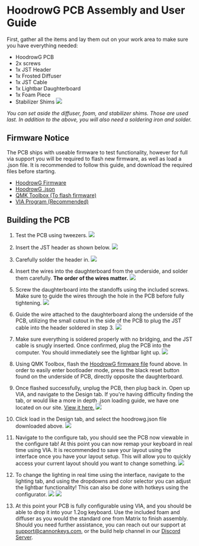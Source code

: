 # HoodrowG PCB Assembly and User Guide
First, gather all the items and lay them out on your work area to make sure you have everything needed:

 - HoodrowG PCB
 - 2x screws
 - 1x JST Header
 - 1x Frosted Diffuser
 - 1x JST Cable
 - 1x Lightbar Daughterboard
 - 1x Foam Piece
 - Stabilizer Shims
![](..images/hoodrowg/01-bom.jpg)

*You can set aside the diffuser, foam, and stabilizer shims. Those are used last. In addition to the above, you will also need a soldering iron and solder.*

## Firmware Notice
The PCB ships with useable firmware to test functionality, however for full via support you will be required to flash new firmware, as well as load a .json file. It is recommended to follow this guide, and download the required files before starting.

 - [HoodrowG Firmware](assets/cannonkeys_hoodrowg_via.hex)
 - [HoodrowG .json](assets/hoodrowg.json)
 - [QMK Toolbox (To flash firmware)](https://github.com/qmk/qmk_toolbox/releases)
 - [VIA Program (Recommended)](https://github.com/the-via/releases/releases/tag/v1.3.1)

## Building the PCB

 1. Test the PCB using tweezers.
 ![](images/hoodrowg/02-test.jpg)

2. Insert the JST header as shown below.
![](images/hoodrowg/03-jst-insert.jpg)

3. Carefully solder the header in.
![](images/hoodrowg/04-jst-solder.jpg)

4. Insert the wires into the daughterboard from the underside, and solder them carefully. **The order of the wires matter.**
![](images/hoodrowg/05-wire-solder.jpg)

5. Screw the daughterboard into the standoffs using the included screws. Make sure to guide the wires through the hole in the PCB before fully tightening.
![](images/hoodrowg/06-screw-in.jpg)

6. Guide the wire attached to the daughterboard along the underside of the PCB, utilizing the small cutout in the side of the PCB to plug the JST cable into the header soldered in step 3.
![](images/hoodrowg/07-plug-jst.jpg)

7. Make sure everything is soldered properly with no bridging, and the JST cable is snugly inserted. Once confirmed, plug the PCB into the computer. You should immediately see the lightbar light up.
![](images/hoodrowg/08-connect-to-pc.jpg) 

 8. Using QMK Toolbox, flash the [HoodrowG firmware file](assets/cannonkeys_hoodrowg_via.hex) found above. In order to easily enter bootloader mode, press the black reset button found on the underside of PCB, directly opposite the daughterboard.

8. Once flashed successfully, unplug the PCB, then plug back in. Open up VIA, and navigate to the Design tab. If you're having difficulty finding the tab, or would like a more in depth .json loading guide, we have one located on our site. [View it here.](https://docs.cannonkeys.com/via-json-loading/)
![](images/hoodrowg/09-open-via.jpg)

9. Click load in the Design tab, and select the hoodrowg.json file downloaded above.
![](images/hoodrowg/10-load-json.jpg)

10. Navigate to the configure tab, you should see the PCB now viewable in the configure tab! At this point you can now remap your keyboard in real time using VIA. It is recommended to save your layout using the interface once you have your layout setup. This will allow you to quickly access your current layout should you want to change something.
![](images/hoodrowg/11-configure.jpg)

11. To change the lighting in real time using the interface, navigate to the lighting tab, and using the dropdowns and color selector you can adjust the lightbar functionality! This can also be done with hotkeys using the configurator. 
![](images/hoodrowg/12-lighting.jpg)
![](images/hoodrowg/13-real-time-light.gif)

13. At this point your PCB is fully configurable using VIA, and you should be able to drop it into your 1.2og keyboard. Use the included foam and diffuser as you would the standard one from Matrix to finish assembly.  Should you need further assistance, you can reach out our support at support@cannonkeys.com, or the build help channel in our [Discord Server](https://discord.gg/Jm3sN7N6SN).
